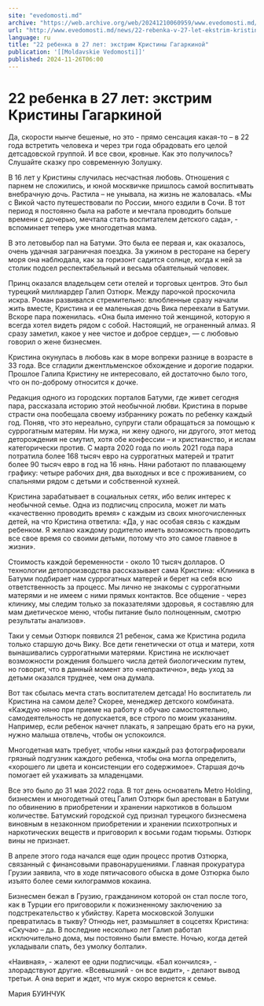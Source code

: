 ```yaml
---
site: "evedomosti.md"
archive: "https://web.archive.org/web/20241210060959/www.evedomosti.md/news/22-rebenka-v-27-let-ekstrim-kristiny-gagarkinoj"
url: "http://www.evedomosti.md/news/22-rebenka-v-27-let-ekstrim-kristiny-gagarkinoj"
language: ru
title: "22 ребенка в 27 лет: экстрим Кристины Гагаркиной"
publication: '[[Moldavskie Vedomosti]]'
published: 2024-11-26T06:00
---
```


# 22 ребенка в 27 лет: экстрим Кристины Гагаркиной

Да, скорости нынче бешеные, но это - прямо сенсация какая-то – в 22 года встретить человека и через три года обрадовать его целой детсадовской группой. И все свои, кровные. Как это получилось? Слушайте сказку про современную Золушку.

В 16 лет у Кристины случилась несчастная любовь. Отношения с парнем не сложились, и юной москвичке пришлось самой воспитывать внебрачную дочь. Растила – не унывала, на жизнь не жаловалась. «Мы с Викой часто путешествовали по России, много ездили в Сочи. В тот период я постоянно была на работе и мечтала проводить больше времени с дочерью, мечтала стать воспитателем детского сада», - вспоминает теперь уже многодетная мама.

В это летовыбор пал на Батуми. Это была ее первая и, как оказалось, очень удачная заграничная поездка. За ужином в ресторане на берегу моря она наблюдала, как за горизонт садится солнце, когда к ней за столик подсел респектабельный и весьма обаятельный человек.

Принц оказался владельцем сети отелей и торговых центров. Это был турецкий миллиардер Галип Озтюрк. Между парочкой проскочила искра. Роман развивался стремительно: влюбленные сразу начали жить вместе, Кристина и ее маленькая дочь Вика переехали в Батуми. Вскоре пара поженилась. «Она была именно той женщиной, которую я всегда хотел видеть рядом с собой. Настоящий, не ограненный алмаз. Я сразу заметил, какое у нее чистое и доброе сердце», — с любовью говорил о жене бизнесмен.

Кристина окунулась в любовь как в море вопреки разнице в возрасте в 33 года. Все сгладили джентльменское обхождение и дорогие подарки. Прошлое Галипа Кристину не интересовало, ей достаточно было того, что он по-доброму относится к дочке.

Редакция одного из городских порталов Батуми, где живет сегодня пара, рассказала историю этой необычной любви. Кристина в порыве страсти она пообещала своему избраннику рожать по ребенку каждый год. Поняв, что это нереально, супруги стали обращаться за помощью к суррогатным матерям. Ни мужа, ни жену одного, ни другого, этот метод деторождения не смутил, хотя обе конфессии – и христианство, и ислам категорически против. С марта 2020 года по июль 2021 года пара потратила более 168 тысяч евро на суррогатных матерей и тратит более 90 тысяч евро в год на 16 нянь. Няни работают по плавающему графику: четыре рабочих дня, два выходных и все с проживанием, со спальнями рядом с детьми и собственной кухней.

Кристина зарабатывает в социальных сетях, ибо велик интерес к необычной семье. Одна из подписчиц спросила, может ли мать «качественно проводить время» с каждым из своих многочисленных детей, на что Кристина ответила: «Да, у нас особая связь с каждым ребенком. Я желаю каждому родителю иметь возможность проводить все свое время со своими детьми, потому что это самое главное в жизни».

Стоимость каждой беременности - около 10 тысяч долларов. О технологии детопроизводства рассказывает сама Кристина: «Клиника в Батуми подбирает нам суррогатных матерей и берет на себя всю ответственность за процесс. Мы лично не знакомы с суррогатными матерями и не имеем с ними прямых контактов. Все общение - через клинику, мы следим только за показателями здоровья, я составляю для мам диетическое меню, чтобы питание было полноценным, смотрю результаты анализов».

Таки у семьи Озтюрк появился 21 ребенок, сама же Кристина родила только старшую дочь Вику. Все дети генетически от отца и матери, хотя вынашивались суррогатными матерями. Кристина не исключает возможности рождения большего числа детей биологическим путем, но говорит, что в данный момент это «непрактично», ведь уход за детьми оказался труднее, чем она думала.

Вот так сбылась мечта стать воспитателем детсада! Но воспитатель ли Кристина на самом деле? Скорее, менеджер детского комбината. «Каждую няню при приеме на работу я обучаю самостоятельно, самодеятельность не допускается, все строго по моим указаниям. Например, если ребенок начнет плакать, я запрещаю брать его на руки, нужно малыша отвлечь, чтобы он успокоился.

Многодетная мать требует, чтобы няни каждый раз фотографировали грязный подгузник каждого ребенка, чтобы она могла определить, «хорошего ли цвета и консистенции его содержимое». Старшая дочь помогает ей ухаживать за младенцами.

Все это было до 31 мая 2022 года. В тот день основатель Metro Holding, бизнесмен и многодетный отец Галип Озтюрк был арестован в Батуми по обвинению в приобретении и хранении наркотиков в большом количестве. Батумский городской суд признал турецкого бизнесмена виновным в незаконном приобретении и хранении психотропных и наркотических веществ и приговорил к восьми годам тюрьмы. Озтюрк вины не признает.

В апреле этого года начался еще один процесс против Озтюрка, связанный с финансовыми правонарушениями. Главная прокуратура Грузии заявила, что в ходе пятичасового обыска в доме Озтюрка было изъято более семи килограммов кокаина.

Бизнесмен бежал в Грузию, гражданином которой он стал после того, как в Турции его приговорили к пожизненному заключению за подстрекательство к убийству. Карета московской Золушки превратилась в тыкву? Отнюдь нет, размышляет в соцсетях Кристина: «Скучаю – да. В последние несколько лет Галип работал исключительно дома, мы постоянно были вместе. Ночью, когда детей укладывали спать, без умолку болтали».

«Наивная», - жалеют ее одни подписчицы. «Бал кончился», - злорадствуют другие. «Всевышний - он все видит», - делают вывод третьи. А она верит и ждет, что муж скоро вернется к семье.

Мария БУИНЧУК